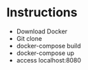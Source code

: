 # Instructions

- Download Docker
- Git clone 
- docker-compose build
- docker-compose up
- access localhost:8080
